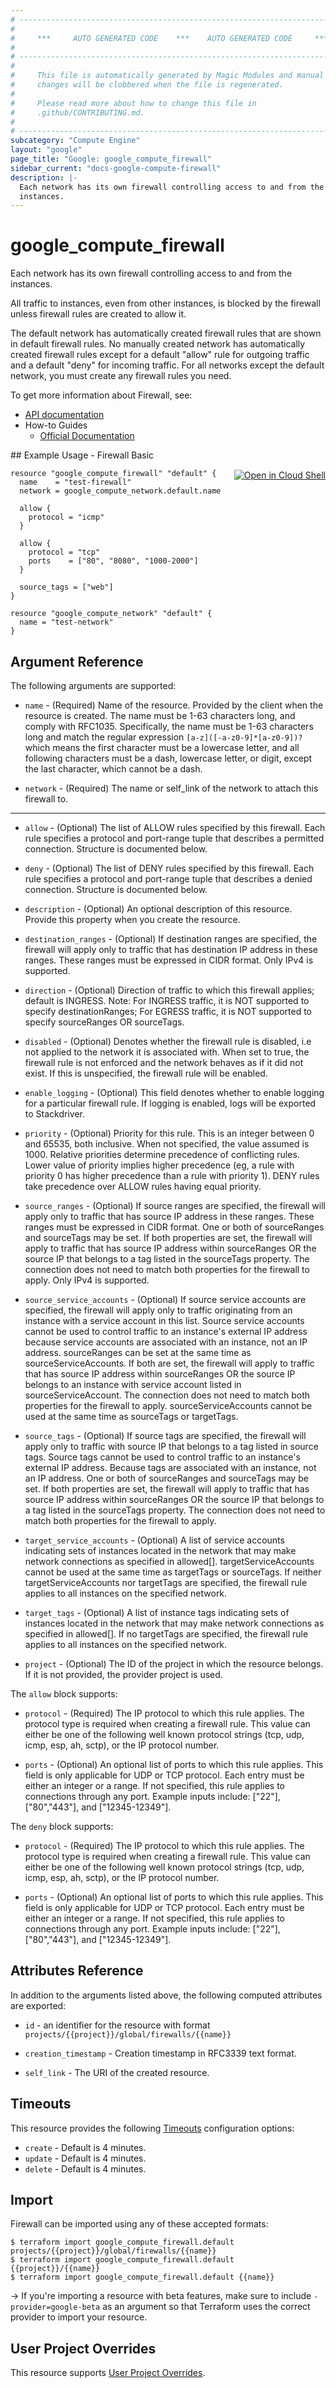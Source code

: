 ```yaml
---
# ----------------------------------------------------------------------------
#
#     ***     AUTO GENERATED CODE    ***    AUTO GENERATED CODE     ***
#
# ----------------------------------------------------------------------------
#
#     This file is automatically generated by Magic Modules and manual
#     changes will be clobbered when the file is regenerated.
#
#     Please read more about how to change this file in
#     .github/CONTRIBUTING.md.
#
# ----------------------------------------------------------------------------
subcategory: "Compute Engine"
layout: "google"
page_title: "Google: google_compute_firewall"
sidebar_current: "docs-google-compute-firewall"
description: |-
  Each network has its own firewall controlling access to and from the
  instances.
---
```


# google\_compute\_firewall

Each network has its own firewall controlling access to and from the
instances.

All traffic to instances, even from other instances, is blocked by the
firewall unless firewall rules are created to allow it.

The default network has automatically created firewall rules that are
shown in default firewall rules. No manually created network has
automatically created firewall rules except for a default "allow" rule for
outgoing traffic and a default "deny" for incoming traffic. For all
networks except the default network, you must create any firewall rules
you need.


To get more information about Firewall, see:

* [API documentation](https://cloud.google.com/compute/docs/reference/v1/firewalls)
* How-to Guides
    * [Official Documentation](https://cloud.google.com/vpc/docs/firewalls)

<div class = "oics-button" style="float: right; margin: 0 0 -15px">
  <a href="https://console.cloud.google.com/cloudshell/open?cloudshell_git_repo=https%3A%2F%2Fgithub.com%2Fterraform-google-modules%2Fdocs-examples.git&cloudshell_working_dir=firewall_basic&cloudshell_image=gcr.io%2Fgraphite-cloud-shell-images%2Fterraform%3Alatest&open_in_editor=main.tf&cloudshell_print=.%2Fmotd&cloudshell_tutorial=.%2Ftutorial.md" target="_blank">
    <img alt="Open in Cloud Shell" src="//gstatic.com/cloudssh/images/open-btn.svg" style="max-height: 44px; margin: 32px auto; max-width: 100%;">
  </a>
</div>
## Example Usage - Firewall Basic


```hcl
resource "google_compute_firewall" "default" {
  name    = "test-firewall"
  network = google_compute_network.default.name

  allow {
    protocol = "icmp"
  }

  allow {
    protocol = "tcp"
    ports    = ["80", "8080", "1000-2000"]
  }

  source_tags = ["web"]
}

resource "google_compute_network" "default" {
  name = "test-network"
}
```

## Argument Reference

The following arguments are supported:


* `name` -
  (Required)
  Name of the resource. Provided by the client when the resource is
  created. The name must be 1-63 characters long, and comply with
  RFC1035. Specifically, the name must be 1-63 characters long and match
  the regular expression `[a-z]([-a-z0-9]*[a-z0-9])?` which means the
  first character must be a lowercase letter, and all following
  characters must be a dash, lowercase letter, or digit, except the last
  character, which cannot be a dash.

* `network` -
  (Required)
  The name or self_link of the network to attach this firewall to.


- - -


* `allow` -
  (Optional)
  The list of ALLOW rules specified by this firewall. Each rule
  specifies a protocol and port-range tuple that describes a permitted
  connection.  Structure is documented below.

* `deny` -
  (Optional)
  The list of DENY rules specified by this firewall. Each rule specifies
  a protocol and port-range tuple that describes a denied connection.  Structure is documented below.

* `description` -
  (Optional)
  An optional description of this resource. Provide this property when
  you create the resource.

* `destination_ranges` -
  (Optional)
  If destination ranges are specified, the firewall will apply only to
  traffic that has destination IP address in these ranges. These ranges
  must be expressed in CIDR format. Only IPv4 is supported.

* `direction` -
  (Optional)
  Direction of traffic to which this firewall applies; default is
  INGRESS. Note: For INGRESS traffic, it is NOT supported to specify
  destinationRanges; For EGRESS traffic, it is NOT supported to specify
  sourceRanges OR sourceTags.

* `disabled` -
  (Optional)
  Denotes whether the firewall rule is disabled, i.e not applied to the
  network it is associated with. When set to true, the firewall rule is
  not enforced and the network behaves as if it did not exist. If this
  is unspecified, the firewall rule will be enabled.

* `enable_logging` -
  (Optional)
  This field denotes whether to enable logging for a particular
  firewall rule. If logging is enabled, logs will be exported to
  Stackdriver.

* `priority` -
  (Optional)
  Priority for this rule. This is an integer between 0 and 65535, both
  inclusive. When not specified, the value assumed is 1000. Relative
  priorities determine precedence of conflicting rules. Lower value of
  priority implies higher precedence (eg, a rule with priority 0 has
  higher precedence than a rule with priority 1). DENY rules take
  precedence over ALLOW rules having equal priority.

* `source_ranges` -
  (Optional)
  If source ranges are specified, the firewall will apply only to
  traffic that has source IP address in these ranges. These ranges must
  be expressed in CIDR format. One or both of sourceRanges and
  sourceTags may be set. If both properties are set, the firewall will
  apply to traffic that has source IP address within sourceRanges OR the
  source IP that belongs to a tag listed in the sourceTags property. The
  connection does not need to match both properties for the firewall to
  apply. Only IPv4 is supported.

* `source_service_accounts` -
  (Optional)
  If source service accounts are specified, the firewall will apply only
  to traffic originating from an instance with a service account in this
  list. Source service accounts cannot be used to control traffic to an
  instance's external IP address because service accounts are associated
  with an instance, not an IP address. sourceRanges can be set at the
  same time as sourceServiceAccounts. If both are set, the firewall will
  apply to traffic that has source IP address within sourceRanges OR the
  source IP belongs to an instance with service account listed in
  sourceServiceAccount. The connection does not need to match both
  properties for the firewall to apply. sourceServiceAccounts cannot be
  used at the same time as sourceTags or targetTags.

* `source_tags` -
  (Optional)
  If source tags are specified, the firewall will apply only to traffic
  with source IP that belongs to a tag listed in source tags. Source
  tags cannot be used to control traffic to an instance's external IP
  address. Because tags are associated with an instance, not an IP
  address. One or both of sourceRanges and sourceTags may be set. If
  both properties are set, the firewall will apply to traffic that has
  source IP address within sourceRanges OR the source IP that belongs to
  a tag listed in the sourceTags property. The connection does not need
  to match both properties for the firewall to apply.

* `target_service_accounts` -
  (Optional)
  A list of service accounts indicating sets of instances located in the
  network that may make network connections as specified in allowed[].
  targetServiceAccounts cannot be used at the same time as targetTags or
  sourceTags. If neither targetServiceAccounts nor targetTags are
  specified, the firewall rule applies to all instances on the specified
  network.

* `target_tags` -
  (Optional)
  A list of instance tags indicating sets of instances located in the
  network that may make network connections as specified in allowed[].
  If no targetTags are specified, the firewall rule applies to all
  instances on the specified network.

* `project` - (Optional) The ID of the project in which the resource belongs.
    If it is not provided, the provider project is used.


The `allow` block supports:

* `protocol` -
  (Required)
  The IP protocol to which this rule applies. The protocol type is
  required when creating a firewall rule. This value can either be
  one of the following well known protocol strings (tcp, udp,
  icmp, esp, ah, sctp), or the IP protocol number.

* `ports` -
  (Optional)
  An optional list of ports to which this rule applies. This field
  is only applicable for UDP or TCP protocol. Each entry must be
  either an integer or a range. If not specified, this rule
  applies to connections through any port.
  Example inputs include: ["22"], ["80","443"], and
  ["12345-12349"].

The `deny` block supports:

* `protocol` -
  (Required)
  The IP protocol to which this rule applies. The protocol type is
  required when creating a firewall rule. This value can either be
  one of the following well known protocol strings (tcp, udp,
  icmp, esp, ah, sctp), or the IP protocol number.

* `ports` -
  (Optional)
  An optional list of ports to which this rule applies. This field
  is only applicable for UDP or TCP protocol. Each entry must be
  either an integer or a range. If not specified, this rule
  applies to connections through any port.
  Example inputs include: ["22"], ["80","443"], and
  ["12345-12349"].

## Attributes Reference

In addition to the arguments listed above, the following computed attributes are exported:

* `id` - an identifier for the resource with format `projects/{{project}}/global/firewalls/{{name}}`

* `creation_timestamp` -
  Creation timestamp in RFC3339 text format.
* `self_link` - The URI of the created resource.


## Timeouts

This resource provides the following
[Timeouts](/docs/configuration/resources.html#timeouts) configuration options:

- `create` - Default is 4 minutes.
- `update` - Default is 4 minutes.
- `delete` - Default is 4 minutes.

## Import

Firewall can be imported using any of these accepted formats:

```
$ terraform import google_compute_firewall.default projects/{{project}}/global/firewalls/{{name}}
$ terraform import google_compute_firewall.default {{project}}/{{name}}
$ terraform import google_compute_firewall.default {{name}}
```

-> If you're importing a resource with beta features, make sure to include `-provider=google-beta`
as an argument so that Terraform uses the correct provider to import your resource.

## User Project Overrides

This resource supports [User Project Overrides](https://www.terraform.io/docs/providers/google/guides/provider_reference.html#user_project_override).
